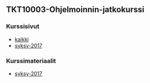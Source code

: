 ## TKT10003-Ohjelmoinnin-jatkokurssi

### Kurssisivut
* [kaikki](https://courses.helsinki.fi/fi/tkt10003/)
* [syksy-2017](https://courses.helsinki.fi/fi/tkt10003/119284733)

### Kurssimateriaalit
* [syksy-2017](https://materiaalit.github.io/ohjelmointi-s17/)